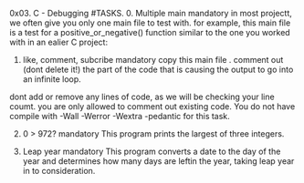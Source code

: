 0x03. C - Debugging
#TASKS.
0. Multiple main
mandatory
in most projectt, we often give you only one main file to test with. for example, this main file is a test for a positive_or_negative() function similar to the one you worked with in an ealier C  project:

1. like, comment, subcribe
mandatory
copy this main file . comment out (dont delete it!) the part of the code that is causing the output to go into an infinite loop.

dont add or remove any lines of code, as we will be checking your line coumt. you are only allowed to comment out existing code.
You do not have compile with -Wall -Werror -Wextra -pedantic for this task.

2. 0 > 972?
mandatory
This program prints the largest of three integers.

3. Leap year
mandatory
This program converts a date to the day of the year and determines how many days are leftin the year, taking leap year in to consideration.
